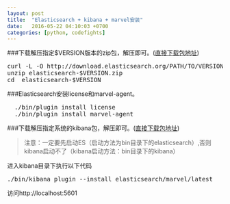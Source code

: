 ```yaml
---
layout: post
title:  "Elasticsearch + kibana + marvel安装"
date:   2016-05-22 04:10:03 +0700
categories: [python, codefights]
---
```


###下载解压指定$VERSION版本的zip包，解压即可。(<a href="www.elasticsearch.org/downloads">直接下载包地址</a>)
<pre>
curl -L -O http://download.elasticsearch.org/PATH/TO/VERSION.zip
unzip elasticsearch-$VERSION.zip
cd  elasticsearch-$VERSION
</pre>

###Elasticsearch安装license和marvel-agent。
<pre>
  ./bin/plugin install license 
  ./bin/plugin install marvel-agent 
</pre>

###下载解压指定系统的kibana包，解压即可。(<a href="https://www.elastic.co/downloads/kibana">直接下载包地址</a>)
>注意：一定要先启动ES（启动方法为bin目录下的elasticsearch）,否则kibana启动不了（kibana启动方法：bin目录下的kibana）

进入kibana目录下执行以下代码
<pre>
./bin/kibana plugin --install elasticsearch/marvel/latest
</pre>

访问http://localhost:5601